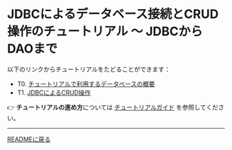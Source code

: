 # JDBCによるデータベース接続とCRUD操作のチュートリアル ～ JDBCからDAOまで

以下のリンクからチュートリアルをたどることができます：

  - T0. [チュートリアルで利用するデータベースの概要](./00-database.md)
  - T1. [JDBCによるCRUD操作](./jdbc/10-jdbc.md)
  


👉 **チュートリアルの進め方**については [チュートリアルガイド](./guidance.md) を参照してください。 

---

[READMEに戻る](../../README.md)